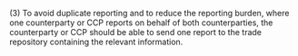 (3) To avoid duplicate reporting and to reduce the reporting burden, where one counterparty or CCP reports on behalf of both counterparties, the counterparty or CCP should be able to send one report to the trade repository containing the relevant information.